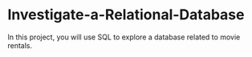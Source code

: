 # Investigate-a-Relational-Database
In this project, you will use SQL to explore a database related to movie rentals.
